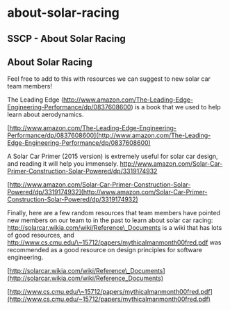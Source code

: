 # about-solar-racing

## SSCP - About Solar Racing

## About Solar Racing

Feel free to add to this with resources we can suggest to new solar car team members!

The Leading Edge (http://www.amazon.com/The-Leading-Edge-Engineering-Performance/dp/0837608600) is a book that we used to help learn about aerodynamics.

[http://www.amazon.com/The-Leading-Edge-Engineering-Performance/dp/0837608600](http://www.amazon.com/The-Leading-Edge-Engineering-Performance/dp/0837608600)

A Solar Car Primer (2015 version) is extremely useful for solar car design, and reading it will help you immensely. http://www.amazon.com/Solar-Car-Primer-Construction-Solar-Powered/dp/3319174932

[http://www.amazon.com/Solar-Car-Primer-Construction-Solar-Powered/dp/3319174932](http://www.amazon.com/Solar-Car-Primer-Construction-Solar-Powered/dp/3319174932)

Finally, here are a few random resources that team members have pointed new members on our team to in the past to learn about solar car racing: http://solarcar.wikia.com/wiki/Reference\_Documents is a wiki that has lots of good resources, and http://www.cs.cmu.edu/\~15712/papers/mythicalmanmonth00fred.pdf was recommended as a good resource on design principles for software engineering.&#x20;

[http://solarcar.wikia.com/wiki/Reference\_Documents](http://solarcar.wikia.com/wiki/Reference_Documents)

[http://www.cs.cmu.edu/\~15712/papers/mythicalmanmonth00fred.pdf](http://www.cs.cmu.edu/~15712/papers/mythicalmanmonth00fred.pdf)
